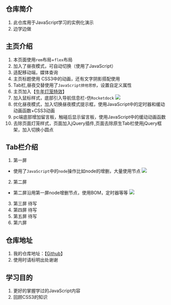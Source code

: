 ## 仓库简介

1. 此仓库用于JavaScript学习的实例化演示
2. 边学边做

## 主页介绍

1. 本页面使用`rem`布局+`flex`布局
2. 加入了昼夜模式，可自动切换（使用了JavaScript）
3. 适配移动端，媒体查询
4. 主页标题使用 CSS3中的动画，还有文字阴影搭配使用
5. Tab栏,昼夜交替使用了`JavaScript排他思想`，设置自定义属性
6. 主页加入【[牛年灯笼特效](https://u.mr90.top/posts/8914/)】
7. 加入鼠标样式，底部引入导航信息栏-仿`Rocketdock`
![](https://cdn.jsdelivr.net/gh/Rr210/image@master/hexo/4/footnav1.gif)
8. 优化昼夜模式，加入切换昼夜模式提示框，使用JavaScript中的定时器和缓动动画函数+CSS3动画
9. pc端底部增加留言板，触碰后显示留言板，使用JavaScript中的缓动动画函数
10. 去除页面灯笼样式，页面加入jQuery插件,页面去除原生Tab栏使用jQuery框架，加入切换小圆点

## Tab栏介绍

1. 第一屏
- 使用了`JavaScript`中的`node`操作比如node的增删，大量使用节点
![](https://cdn.jsdelivr.net/gh/Rr210/image@master/hexo/4/tab1.gif)
2. 第二屏 
- 第二屏沿用第一屏node增删节点，使用BOM，定时器等等
![](https://cdn.jsdelivr.net/gh/Rr210/image@master/hexo/4/tab2dw.gif)
3. 第三屏 待写
4. 第四屏 待写
5. 第五屏 待写
6. 第六屏

## 仓库地址

1. 我的仓库地址：【[Github](https://github.com/Rr210/javascript/)】
2. 使用时请标明出处谢谢

## 学习目的

1. 更好的掌握学过的JavaScript内容
2. 回顾CSS3的知识
